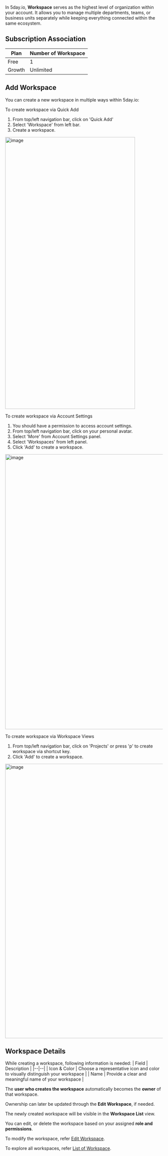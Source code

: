 In 5day.io, **Workspace** serves as the highest level of organization within your account. It allows you to manage multiple departments, teams, or business units separately while keeping everything connected within the same ecosystem.

## Subscription Association

| Plan | Number of Workspace |
|--|--|
| Free | 1 |
| Growth | Unlimited |

## Add Workspace

You can create a new workspace in multiple ways within 5day.io:

To create workspace via Quick Add

 1. From top/left navigation bar, click on 'Quick Add'
 2. Select 'Workspace' from left bar.
 3. Create a workspace.
<img width="415" height="866" alt="image" src="https://github.com/user-attachments/assets/feb04afe-98ca-4f5e-98bf-cbd669ab9cac" />

To create workspace via Account Settings

 1. You should have a permission to access account settings.
 2. From top/left navigation bar, click on your personal avatar.  
 3. Select 'More' from Account Settings panel.
 4. Select 'Workspaces' from left panel.
 5. Click 'Add' to create a workspace.

<img width="1916" height="876" alt="image" src="https://github.com/user-attachments/assets/8200ce43-02a7-4ca5-81de-ae3bfa4e9d6b" />

To create workspace via Workspace Views

 1. From top/left navigation bar, click on 'Projects' or press 'p' to create workspace via shortcut key. 
 2. Click 'Add' to create a workspace.
<img width="1916" height="874" alt="image" src="https://github.com/user-attachments/assets/0bbd8421-c217-4f6a-b740-02ab0f80468f" />

## Workspace Details

While creating a workspace, following information is needed:
| Field | Description |
|--|--|
| Icon & Color | Choose a representative icon and color to visually distinguish your workspace |
| Name | Provide a clear and meaningful name of your  workspace |

The **user who creates the workspace** automatically becomes the **owner** of that workspace.

Ownership can later be updated through the **Edit Workspace**, if needed.

The newly created workspace will be visible in the **Workspace List** view.

You can edit, or delete the workspace based on your assigned **role and permissions**.

To modify the workspace, refer [Edit Workspace](https://github.com/5dayGit/5day_Docusaurus/blob/main/docs/user-guide/5day.io%20Structure/Workspace/Edit%20Workspace.md).

To explore all workspaces, refer [List of Workspace](https://github.com/5dayGit/5day_Docusaurus/blob/main/docs/user-guide/5day.io%20Structure/Workspace/Edit%20Workspace.md).
